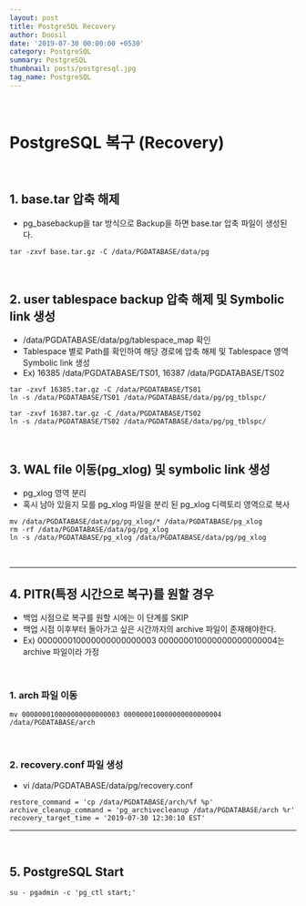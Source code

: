 ```yaml
---
layout: post
title: PostgreSQL Recovery
author: Doosil
date: '2019-07-30 00:00:00 +0530'
category: PostgreSQL
summary: PostgreSQL
thumbnail: posts/postgresql.jpg
tag_name: PostgreSQL
---
```


<br>

# PostgreSQL 복구 (Recovery)

<br>

## 1. base.tar 압축 해제

- pg_basebackup을 tar 방식으로 Backup을 하면  base.tar 압축 파일이 생성된다.

```
tar -zxvf base.tar.gz -C /data/PGDATABASE/data/pg
```

<br>

## 2. user tablespace backup 압축 해제 및 Symbolic link 생성

- /data/PGDATABASE/data/pg/tablespace_map 확인
- Tablespace 별로 Path를 확인하여 해당 경로에 압축 해제 및 Tablespace 영역 Symbolic link 생성
- Ex) 16385 /data/PGDATABASE/TS01,   16387 /data/PGDATABASE/TS02

```
tar -zxvf 16385.tar.gz -C /data/PGDATABASE/TS01
ln -s /data/PGDATABASE/TS01 /data/PGDATABASE/data/pg/pg_tblspc/

tar -zxvf 16387.tar.gz -C /data/PGDATABASE/TS02
ln -s /data/PGDATABASE/TS02 /data/PGDATABASE/data/pg/pg_tblspc/
```

<br>

## 3. WAL file 이동(pg_xlog) 및 symbolic link 생성

- pg_xlog 영역 분리
- 혹시 남아 있을지 모를 pg_xlog 파일을 분리 된 pg_xlog 디렉토리 영역으로 복사

```
mv /data/PGDATABASE/data/pg/pg_xlog/* /data/PGDATABASE/pg_xlog
rm -rf /data/PGDATABASE/data/pg/pg_xlog
ln -s /data/PGDATABASE/pg_xlog /data/PGDATABASE/data/pg/pg_xlog
```

<br>

---



## 4. PITR(특정 시간으로 복구)를 원할 경우

- 백업 시점으로 복구를 원할 시에는 이 단계를 SKIP
- 백업 시점 이후부터 돌아가고 싶은 시간까지의 archive 파일이 존재해야한다.
- Ex) 000000010000000000000003 000000010000000000000004는 archive 파일이라 가정

<br>

### 1. arch 파일 이동 

```
mv 000000010000000000000003 000000010000000000000004 /data/PGDATABASE/arch
```

<br>

### 2. recovery.conf 파일 생성

- vi /data/PGDATABASE/data/pg/recovery.conf

```
restore_command = 'cp /data/PGDATABASE/arch/%f %p'
archive_cleanup_command = 'pg_archivecleanup /data/PGDATABASE/arch %r'
recovery_target_time = '2019-07-30 12:30:10 EST'
```

---



<br>



## 5. PostgreSQL Start

```
su - pgadmin -c 'pg_ctl start;'
```

